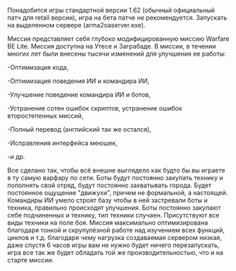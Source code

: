Понадобится игры стандартной версии 1.62 (обычный официальный патч для retail версии), игра на бета патче не рекомендуется. Запускать на выделенном сервере (arma2oaserver.exe).

Миссия представляет себя глубоко модифицированную миссию Warfare BE Lite. Миссия доступна на Утесе и Заграбаде. В миссии, в течении многих лет были внесены тысячи изменений для улучшения ее работы:

-Оптимизация кода,

-Оптимизация поведения ИИ и командира ИИ,

-Улучшение поведение командира ИИ и ботов,

-Устранение сотен ошибок скриптов, устранение ошибок второстепенных миссий,

-Полный перевод (английский так же остался),

-Исправления интерфейса меюшек,

-и др.

Все сделано так, чтобы всё внешне выглядело как будто бы вы играете в ту самую варфару по сети. Боты будут постоянно закупать технику и пополнять свой отряд, будут постоянно захватывать города. Будет постоянное ощущение "движухи", причем не формальной, а настоящей. Командиры ИИ умело строят базу чтобы в ней застревали боты и техника, правильно происходят улучшения. Боты постоянно закупают себе подчиненных и технику, тип техники случаен. Присутствуют все виды техники на поле боя. Миссия максимально оптимизирована благодаря тонкой и скрупулёзной работе над изучением всех функций, циклов и т.д. благодаря чему нагрузка создаваемая сервером низкая, даже спустя 6 часов игры вам не нужно будет ничего перезапускать, игра все так же будет обладать той же производительностью, что и на старте миссии.
